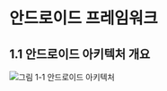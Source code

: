 # 안드로이드 프레임워크

## 1.1 안드로이드 아키텍처 개요
<img src="images/안드로이드 아키텍처." title="그림 1-1 안드로이드 아키텍처" alt="그림 1-1 안드로이드 아키텍처"></img>
